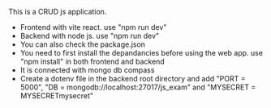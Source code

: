 This is a CRUD js application.

- Frontend with vite react. use "npm run dev"
- Backend with node js. use "npm run dev"
- You can also check the package.json
- You need to first install the depandancies before using the web app. use "npm install" in both frontend and backend
- It is connected with mongo db compass
- Create a dotenv file in the backend root directory and add "PORT = 5000", "DB = mongodb://localhost:27017/js_exam" and "MYSECRET = MYSECRETmysecret"
